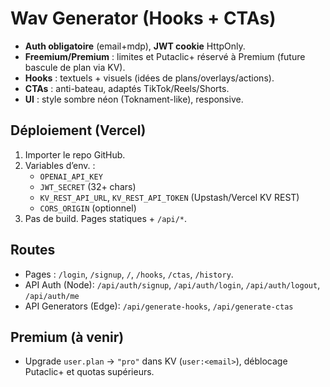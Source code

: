 # Wav Generator (Hooks + CTAs)

- **Auth obligatoire** (email+mdp), **JWT cookie** HttpOnly.
- **Freemium/Premium** : limites et Putaclic+ réservé à Premium (future bascule de plan via KV).
- **Hooks** : textuels + visuels (idées de plans/overlays/actions).
- **CTAs** : anti-bateau, adaptés TikTok/Reels/Shorts.
- **UI** : style sombre néon (Toknament-like), responsive.

## Déploiement (Vercel)
1. Importer le repo GitHub.
2. Variables d’env. :
   - `OPENAI_API_KEY`
   - `JWT_SECRET` (32+ chars)
   - `KV_REST_API_URL`, `KV_REST_API_TOKEN` (Upstash/Vercel KV REST)
   - `CORS_ORIGIN` (optionnel)
3. Pas de build. Pages statiques + `/api/*`.

## Routes
- Pages : `/login`, `/signup`, `/`, `/hooks`, `/ctas`, `/history`.
- API Auth (Node): `/api/auth/signup`, `/api/auth/login`, `/api/auth/logout`, `/api/auth/me`
- API Generators (Edge): `/api/generate-hooks`, `/api/generate-ctas`

## Premium (à venir)
- Upgrade `user.plan` -> `"pro"` dans KV (`user:<email>`), déblocage Putaclic+ et quotas supérieurs.
